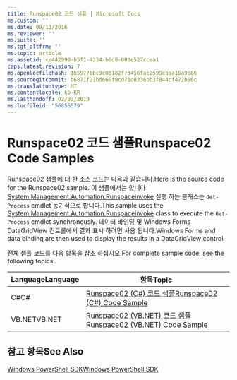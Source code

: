 ```yaml
---
title: Runspace02 코드 샘플 | Microsoft Docs
ms.custom: ''
ms.date: 09/13/2016
ms.reviewer: ''
ms.suite: ''
ms.tgt_pltfrm: ''
ms.topic: article
ms.assetid: ce442990-b5f1-4334-b6d8-080e527ccea1
caps.latest.revision: 7
ms.openlocfilehash: 1b5977bbc9c08182f73456fae2595cbaa16a9c86
ms.sourcegitcommit: b6871f21bd666f9cd71dd336bb3f844cf472b56c
ms.translationtype: MT
ms.contentlocale: ko-KR
ms.lasthandoff: 02/03/2019
ms.locfileid: "56856579"
---
```

# <a name="runspace02-code-samples"></a><span data-ttu-id="0aff1-102">Runspace02 코드 샘플</span><span class="sxs-lookup"><span data-stu-id="0aff1-102">Runspace02 Code Samples</span></span>

<span data-ttu-id="0aff1-103">Runspace02 샘플에 대 한 소스 코드는 다음과 같습니다.</span><span class="sxs-lookup"><span data-stu-id="0aff1-103">Here is the source code for the Runspace02 sample.</span></span> <span data-ttu-id="0aff1-104">이 샘플에서는 합니다 [System.Management.Automation.Runspaceinvoke](/dotnet/api/System.Management.Automation.RunspaceInvoke) 실행 하는 클래스는 `Get-Process` cmdlet 동기적으로 합니다.</span><span class="sxs-lookup"><span data-stu-id="0aff1-104">This sample uses the [System.Management.Automation.Runspaceinvoke](/dotnet/api/System.Management.Automation.RunspaceInvoke) class to execute the `Get-Process` cmdlet synchronously.</span></span> <span data-ttu-id="0aff1-105">데이터 바인딩 및 Windows Forms DataGridView 컨트롤에서 결과 표시 하려면 사용 됩니다.</span><span class="sxs-lookup"><span data-stu-id="0aff1-105">Windows Forms and data binding are then used to display the results in a DataGridView control.</span></span>

<span data-ttu-id="0aff1-106">전체 샘플 코드를 다음 항목을 참조 하십시오.</span><span class="sxs-lookup"><span data-stu-id="0aff1-106">For complete sample code, see the following topics.</span></span>

|<span data-ttu-id="0aff1-107">Language</span><span class="sxs-lookup"><span data-stu-id="0aff1-107">Language</span></span>|<span data-ttu-id="0aff1-108">항목</span><span class="sxs-lookup"><span data-stu-id="0aff1-108">Topic</span></span>|
|--------------|-----------|
|<span data-ttu-id="0aff1-109">C#</span><span class="sxs-lookup"><span data-stu-id="0aff1-109">C#</span></span>|[<span data-ttu-id="0aff1-110">Runspace02 (C#) 코드 샘플</span><span class="sxs-lookup"><span data-stu-id="0aff1-110">Runspace02 (C#) Code Sample</span></span>](./runspace02-csharp-code-sample.md)|
|<span data-ttu-id="0aff1-111">VB.NET</span><span class="sxs-lookup"><span data-stu-id="0aff1-111">VB.NET</span></span>|[<span data-ttu-id="0aff1-112">Runspace02 (VB.NET) 코드 샘플</span><span class="sxs-lookup"><span data-stu-id="0aff1-112">Runspace02 (VB.NET) Code Sample</span></span>](./runspace02-vb-net-code-sample.md)|

## <a name="see-also"></a><span data-ttu-id="0aff1-113">참고 항목</span><span class="sxs-lookup"><span data-stu-id="0aff1-113">See Also</span></span>

[<span data-ttu-id="0aff1-114">Windows PowerShell SDK</span><span class="sxs-lookup"><span data-stu-id="0aff1-114">Windows PowerShell SDK</span></span>](../windows-powershell-reference.md)